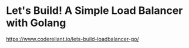 # Let's Build! A Simple Load Balancer with Golang
https://www.codereliant.io/lets-build-loadbalancer-go/